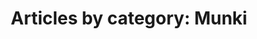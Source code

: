 ---
layout: blog_by_category
title: 'Articles by category: Munki'
category: munki
permalink: "/blog/category/munki/"
image: /assets/images/photos/photo-10.jpg
tagline: "<br>Our Blog"
---
